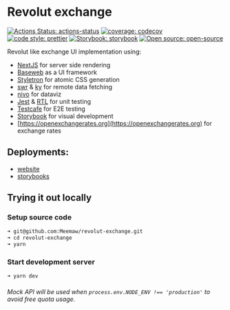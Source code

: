 # Revolut exchange

[![Actions Status: actions-status](https://github.com/Meemaw/revolut-exchange/workflows/website/badge.svg)](https://github.com/Meemaw/revolut-exchange/actions)
[![coverage: codecov](https://codecov.io/gh/Meemaw/revolut-exchange/branch/master/graph/badge.svg)](https://codecov.io/gh/Meemaw/revolut-exchange)
[![code style: prettier](https://img.shields.io/badge/code_style-prettier-ff69b4.svg)](https://github.com/prettier/prettier)
[![Storybook: storybook](https://cdn.jsdelivr.net/gh/storybookjs/brand@master/badge/badge-storybook.svg)](https://meemaw.github.io/revolut-exchange)
[![Open source: open-source](https://badges.frapsoft.com/os/v1/open-source.svg?v=103)](https://opensource.org/)

Revolut like exchange UI implementation using:

- [NextJS](https://github.com/zeit/next.js/) for server side rendering
- [Baseweb](https://baseweb.design/) as a UI framework
- [Styletron](https://github.com/styletron/styletron) for atomic CSS generation
- [swr](https://github.com/zeit/swr) & [ky](https://github.com/sindresorhus/ky) for remote data fetching
- [nivo](https://github.com/plouc/nivo) for dataviz
- [Jest](https://github.com/facebook/jest/) & [RTL](https://github.com/testing-library/react-testing-library) for unit testing
- [Testcafe](https://github.com/DevExpress/testcafe) for E2E testing
- [Storybook](https://github.com/storybookjs/storybook/) for visual development
- [https://openexchangerates.org](https://openexchangerates.org) for exchange rates

## Deployments:

- [website](https://revolut-exchange.now.sh)
- [storybooks](https://meemaw.github.io/revolut-exchange)

## Trying it out locally

### Setup source code

```sh
➜ git@github.com:Meemaw/revolut-exchange.git
➜ cd revolut-exchange
➜ yarn
```

### Start development server

```sh
➜ yarn dev
```

###### Mock API will be used when `process.env.NODE_ENV !== 'production'` to avoid free quota usage.
